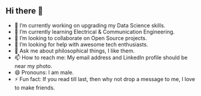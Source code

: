 ## Hi there 👋

<!--
**sg7907/sg7907** is a ✨ _special_ ✨ repository because its `README.md` (this file) appears on your GitHub profile.

Here are some ideas to get you started: -->

- 🔭 I’m currently working on upgrading my Data Science skills.
- 🌱 I’m currently learning Electrical & Communication Engineering.
- 👯 I’m looking to collaborate on Open Source projects.
- 🤔 I’m looking for help with awesome tech enthusiasts.
- 💬 Ask me about philosophical things, I like them.
- 📫 How to reach me: My email address and LinkedIn profile should be near my photo.
- 😄 Pronouns: I am male.
- ⚡ Fun fact: If you read till last, then why not drop a message to me, I love to make friends.

